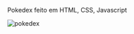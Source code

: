 Pokedex feito em HTML, CSS, Javascript 

![pokedex](https://user-images.githubusercontent.com/110480525/185805537-13e4fcb7-84b8-44e2-8448-54deb255fd89.png)
